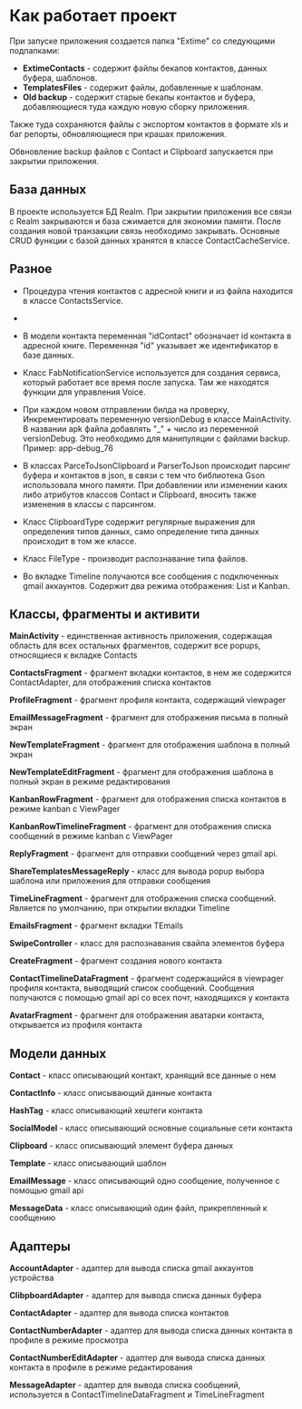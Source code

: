# Как работает проект

При запуске приложения создается папка "Extime" со следующими подпапками:
- **ExtimeContacts** - содержит файлы бекапов контактов, данных буфера, шаблонов.
- **TemplatesFiles** - содержит файлы, добавленные к шаблонам.
- **Old backup** - содержит старые бекапы контактов и буфера, добавляющиеся туда каждую новую сборку приложения.

Также туда сохраняются файлы с экспортом контактов в формате xls и баг репорты, обновляющиеся при крашах приложения.

Обвновление backup файлов с Contact и Clipboard запускается при закрытии приложения.

## База данных

В проекте используется БД Realm.
При закрытии приложения все связи с Realm закрываются и база сжимается для экономии памяти.
После создания новой транзакции связь необходимо закрывать.
Основные CRUD функции с базой данных хранятся в классе ContactCacheService.

## Разное

- Процедура чтения контактов с адресной книги и из файла находится в классе ContactsService. 
- 
- В модели контакта переменная "idContact" обозначает id контакта в адресной книге. Переменная "id" указывает же идентификатор в базе данных.

- Класс FabNotificationService используется для создания сервиса, который работает все время после запуска. Там же находятся функции для управления Voice.

- При каждом новом отправлении билда на проверку, Инкрементировать переменную versionDebug в классе MainActivity. В названии apk файла добавлять "_" + число из переменной versionDebug.
Это необходимо для манипуляции с файлами backup. 
Пример: app-debug_76

- В классах ParceToJsonClipboard и ParserToJson происходит парсинг буфера и контактов в json, в связи с тем что библиотека Gson использовала много памяти. При добавлении или изменении каких либо атрибутов классов Contact и Clipboard, вносить также изменения в классы с парсингом.

- Класс ClipboardType содержит регулярные выражения для определения типов данных, само определение типа данных происходит в том же классе.

- Класс FileType - производит распознавание типа файлов.

- Во вкладке Timeline получаются все сообщения с подключенных gmail аккаунтов. Содержит два режима отображения: List и Kanban.
## Классы, фрагменты и активити

**MainActivity** - единственная активность приложения, содержащая область для всех остальных фрагментов, содержит все popups, относящиеся к вкладке Contacts

**ContactsFragment** - фрагмент вкладки контактов, в нем же содержится ContactAdapter, для отображения списка контактов

**ProfileFragment** - фрагмент профиля контакта, содержащий viewpager

**EmailMessageFragment** - фрагмент для отображения письма в полный экран

**NewTemplateFragment** - фрагмент для отображения шаблона в полный экран

**NewTemplateEditFragment** - фрагмент для отображения шаблона в полный экран в режиме редактирования

**KanbanRowFragment** - фрагмент для отображения списка контактов в режиме kanban с ViewPager

**KanbanRowTimelineFragment** - фрагмент для отображения списка сообщений в режиме kanban с ViewPager

**ReplyFragment** - фрагмент для отправки сообщений через gmail api.

**ShareTemplatesMessageReply** - класс для вывода popup выбора шаблона или приложения для отправки сообщения

**TimeLineFragment** - фрагмент для отображения списка сообщений. Является по умолчанию, при открытии вкладки Timeline

**EmailsFragment** - фрагмент вкладки TEmails

**SwipeController** - класс для распознавания свайпа элементов буфера

**CreateFragment** - фрагмент создания нового контакта

**ContactTimelineDataFragment** - фрагмент содержащийся в viewpager профиля контакта, выводящий список сообщений. Сообщения получаются с помощью gmail api со всех почт, находящихся у контакта

**AvatarFragment** - фрагмент для отображения аватарки контакта, открывается из профиля контакта


## Модели данных

**Contact** - класс описывающий контакт, хранящий все данные о нем

**ContactInfo** - класс описывающий данные контакта

**HashTag** - класс описывающий хештеги контакта

**SocialModel** - класс описывающий основные социальные сети контакта

**Clipboard** - класс описывающий элемент буфера данных

**Template** - класс описывающий шаблон

**EmailMessage** - класс описывающий одно сообщение, полученное с помощью gmail api

**MessageData** - класс описывающий один файл, прикрепленный к сообщению


## Адаптеры

**AccountAdapter** - адаптер для вывода списка gmail аккаунтов устройства

**ClibpboardAdapter** - адаптер для вывода списка данных буфера

**ContactAdapter** - адаптер для вывода списка контактов

**ContactNumberAdapter** - адаптер для вывода списка данных контакта в профиле в режиме просмотра

**ContactNumberEditAdapter** - адаптер для вывода списка данных контакта в профиле в режиме редактирования

**MessageAdapter** - адаптер для вывода списка сообщений, используется в ContactTimelineDataFragment и TimeLineFragment

